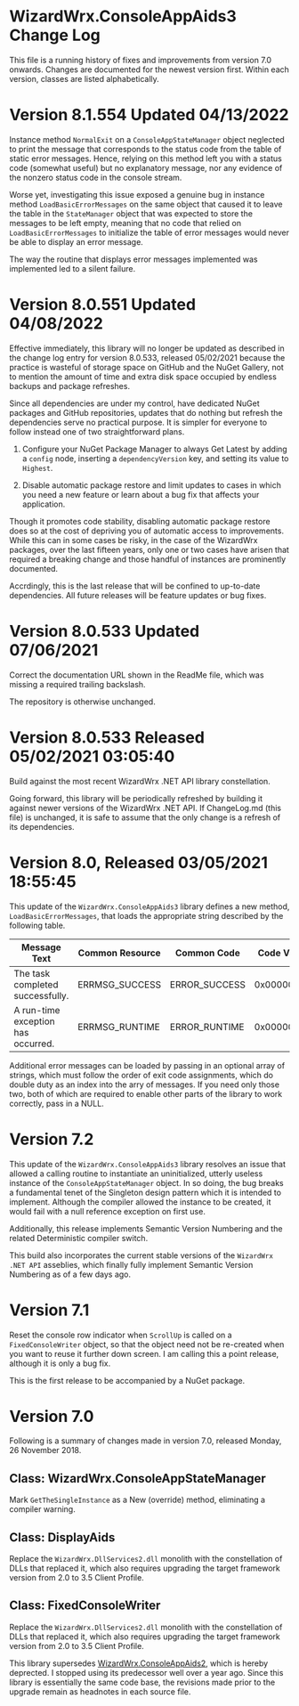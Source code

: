 ﻿# WizardWrx.ConsoleAppAids3 Change Log

This file is a running history of fixes and improvements from version 7.0
onwards. Changes are documented for the newest version first. Within each
version, classes are listed alphabetically.

# Version 8.1.554 Updated 04/13/2022

Instance method `NormalExit` on a `ConsoleAppStateManager` object neglected to
print the message that corresponds to the status code from the table of static
error messages. Hence, relying on this method left you with a status code
(somewhat useful) but no explanatory message, nor any evidence of the nonzero
status code in the console stream.

Worse yet, investigating this issue exposed a genuine bug in instance method
`LoadBasicErrorMessages` on the same object that caused it to leave the table in
the `StateManager` object that was expected to store the messages to be left
empty, meaning that no code that relied on `LoadBasicErrorMessages` to initialize
the table of error messages would never be able to display an error message.

The way the routine that displays error messages implemented was implemented led
to a silent failure.

# Version 8.0.551 Updated 04/08/2022

Effective immediately, this library will no longer be updated as described
in the change log entry for version 8.0.533, released 05/02/2021 because the
practice is wasteful of storage space on GitHub and the NuGet Gallery, not to
mention the amount of time and extra disk space occupied by endless backups
and package refreshes.

Since all dependencies are under my control, have dedicated NuGet packages and
GitHub repositories, updates that do nothing but refresh the dependencies serve
no practical purpose. It is simpler for everyone to follow instead one of two
straightforward plans.

1) Configure your NuGet Package Manager to always Get Latest by adding a
   `config` node, inserting a `dependencyVersion` key, and setting its
   value to `Highest`.

2) Disable automatic package restore and limit updates to cases in which you
   need a new feature or learn about a bug fix that affects your application.

Though it promotes code stability, disabling automatic package restore does so
at the cost of depriving you of automatic access to improvements. While this can
in some cases be risky, in the case of the WizardWrx packages, over the last
fifteen years, only one or two cases have arisen that required a breaking change
and those handful of instances are prominently documented.

Accrdingly, this is the last release that will be confined to up-to-date
dependencies. All future releases will be feature updates or bug fixes.

# Version 8.0.533 Updated 07/06/2021

Correct the documentation URL shown in the ReadMe file, which was missing a
required trailing backslash.

The repository is otherwise unchanged.

# Version 8.0.533 Released 05/02/2021 03:05:40

Build against the most recent WizardWrx .NET API library constellation.

Going forward, this library will be periodically refreshed by building it
against newer versions of the WizardWrx .NET API. If ChangeLog.md (this file) is
unchanged, it is safe to assume that the only change is a refresh of its
dependencies.

# Version 8.0, Released 03/05/2021 18:55:45

This update of the `WizardWrx.ConsoleAppAids3` library defines a new method,
`LoadBasicErrorMessages`, that loads the appropriate string described by the
following table.

|Message Text                      |Common Resource| Common Code |Code Value|
|----------------------------------|---------------|-------------|----------|
|The task completed successfully.  |ERRMSG_SUCCESS |ERROR_SUCCESS|0x00000000|
|A run-time exception has occurred.|ERRMSG_RUNTIME |ERROR_RUNTIME|0x00000001|

Additional error messages can be loaded by passing in an optional array of
strings, which must follow the order of exit code assignments, which do double
duty as an index into the arry of messages. If you need only those two, both of
which are required to enable other parts of the library to work correctly, pass
in a NULL.

# Version 7.2

This update of the `WizardWrx.ConsoleAppAids3` library resolves an issue that
allowed a calling routine to instantiate an uninitialized, utterly useless
instance of the `ConsoleAppStateManager` object. In so doing, the bug breaks a
fundamental tenet of the Singleton design pattern which it is intended to
implement. Although the compiler allowed the instance to be created, it would
fail with a null reference exception on first use.

Additionally, this release implements Semantic Version Numbering and the related
Deterministic compiler switch.

This build also incorporates the current stable versions of the `WizardWrx .NET
API` asseblies, which finally fully implement Semantic Version Numbering as of a
few days ago.

# Version 7.1

Reset the console row indicator when `ScrollUp` is called on a
`FixedConsoleWriter` object, so that the object need not be re-created when you
want to reuse it further down screen. I am calling this a point release,
although it is only a bug fix.

This is the first release to be accompanied by a NuGet package.

# Version 7.0

Following is a summary of changes made in version 7.0, released Monday, 26 November 2018.

## Class: WizardWrx.ConsoleAppStateManager

Mark `GetTheSingleInstance` as a New (override) method, eliminating a compiler
warning.

## Class: DisplayAids

Replace the `WizardWrx.DllServices2.dll` monolith with the constellation of DLLs
that replaced it, which also requires upgrading the target framework version
from 2.0 to 3.5 Client Profile.

## Class: FixedConsoleWriter

Replace the `WizardWrx.DllServices2.dll` monolith with the constellation of DLLs
that replaced it, which also requires upgrading the target framework version
from 2.0 to 3.5 Client Profile.

This library supersedes [WizardWrx.ConsoleAppAids2](https://github.com/txwizard/ConsoleAppAids2),
which is hereby deprected. I stopped using its predecessor well over a year ago. Since this library is
essentially the same code base, the revisions made prior to the upgrade remain as headnotes in
each source file.